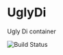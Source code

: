 UglyDi
======

Ugly Di container

![Build Status](https://travis-ci.org/GeeH/UglyDi.svg?branch=master)
